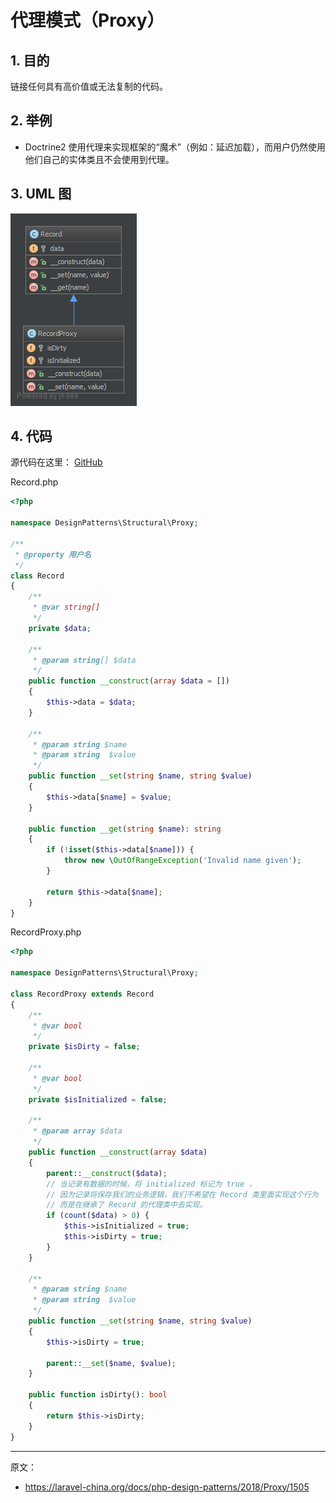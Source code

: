 # 代理模式（Proxy）

## 1. 目的

链接任何具有高价值或无法复制的代码。

## 2. 举例

- Doctrine2 使用代理来实现框架的“魔术”（例如：延迟加载），而用户仍然使用他们自己的实体类且不会使用到代理。

## 3. UML 图

![](assets/Proxy.png)

## 4. 代码

源代码在这里： [GitHub](https://github.com/domnikl/DesignPatternsPHP/tree/master/Structural/Proxy)

Record.php

```php
<?php

namespace DesignPatterns\Structural\Proxy;

/**
 * @property 用户名
 */
class Record
{
    /**
     * @var string[]
     */
    private $data;

    /**
     * @param string[] $data
     */
    public function __construct(array $data = [])
    {
        $this->data = $data;
    }

    /**
     * @param string $name
     * @param string  $value
     */
    public function __set(string $name, string $value)
    {
        $this->data[$name] = $value;
    }

    public function __get(string $name): string
    {
        if (!isset($this->data[$name])) {
            throw new \OutOfRangeException('Invalid name given');
        }

        return $this->data[$name];
    }
}
```

RecordProxy.php

```php
<?php

namespace DesignPatterns\Structural\Proxy;

class RecordProxy extends Record
{
    /**
     * @var bool
     */
    private $isDirty = false;

    /**
     * @var bool
     */
    private $isInitialized = false;

    /**
     * @param array $data
     */
    public function __construct(array $data)
    {
        parent::__construct($data);
        // 当记录有数据的时候，将 initialized 标记为 true ，
        // 因为记录将保存我们的业务逻辑，我们不希望在 Record 类里面实现这个行为
        // 而是在继承了 Record 的代理类中去实现。
        if (count($data) > 0) {
            $this->isInitialized = true;
            $this->isDirty = true;
        }
    }

    /**
     * @param string $name
     * @param string  $value
     */
    public function __set(string $name, string $value)
    {
        $this->isDirty = true;

        parent::__set($name, $value);
    }

    public function isDirty(): bool
    {
        return $this->isDirty;
    }
}
```

----

原文：

- https://laravel-china.org/docs/php-design-patterns/2018/Proxy/1505